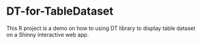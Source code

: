 # DT-for-TableDataset
This R project is a demo on how to using DT library to display table dataset on a Shinny interactive web app.
